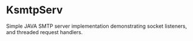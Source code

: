 KsmtpServ
=========

Simple JAVA SMTP server implementation demonstrating socket listeners, and threaded request handlers.
